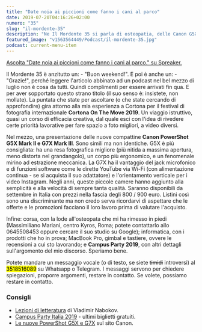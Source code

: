 ```yaml
---
title: "Date noia ai piccioni come fanno i cani al parco"
date: 2019-07-20T04:16:26+02:00
numero: "35"
slug: "il-mordente-35"
description: "Ne Il Mordente 35 si parla di osteopatia, delle Canon G5X e G7X presentate a Cortona On The Move, e del mio speech a Campus Party Italia."
featured_image: "v1563564449/Podcast/il-mordente-35.jpg"
podcast: current-menu-item
---
```


<a class="spreaker-player" href="https://www.spreaker.com/episode/18582749" data-resource="episode_id=18582749" data-width="100%" data-height="200px" data-theme="light" data-playlist="false" data-playlist-continuous="false" data-autoplay="false" data-live-autoplay="false" data-chapters-image="true" data-episode-image-position="right" data-hide-logo="false" data-hide-likes="false" data-hide-comments="false" data-hide-sharing="false" data-hide-download="true">Ascolta "Date noia ai piccioni come fanno i cani al parco." su Spreaker.</a>

Il Mordente 35 è anzitutto un: - "Buon weekend!". E poi è anche un: - "Grazie!", perché leggere l'articolo abbinato ad un podcast nel bel mezzo di luglio non è cosa da tutti. Quindi complimenti per essere arrivati fin qua. E per aver sopportato questo strano titolo (il suo senso è: insistete, non mollate). La puntata che state per ascoltare (o che state cercando di approfondire) gira attorno alla mia esperienza a Cortona per il festival di fotografia internazionale <strong>Cortona On The Move 2019</strong>. Un viaggio istruttivo, quasi un corso di efficacia creativa, dal quale esci con l'idea di rivedere certe priorità lavorative per fare spazio a foto migliori, a video diversi.

Nel mezzo, una presentazione delle nuove compattine <strong>Canon PowerShot G5X Mark II e G7X Mark III</strong>. Sono simili ma non identiche. G5X è più consigliata: ha una resa fotografica migliore (più nitida a massima apertura, meno distorta nel grandangolo), un corpo più ergonomico, e un fenomenale mirino ad estrazione meccanica. La G7X ha il vantaggio del jack microfonico e di funzioni software come le dirette YouTube via Wi-Fi (con alimentazione continua - se si acquista il suo adattatore) e l'orientamento verticale per i video Instagram. Negli anni, queste piccole camere hanno aggiunto alla semplicità e alla velocità di sempre tanta qualità. Saranno disponibili da settembre in Italia con prezzi nella fascia degli 800 / 900 euro. Listini così sono una discriminante ma non credo serva ricordarvi di aspettare che le offerte e le promozioni facciano il loro lavoro prima di valutare l'acquisto.

Infine: corsa, con la lode all'osteopata che mi ha rimesso in piedi (Massimiliano Mariani, centro Kyros, Roma; potete contattarlo allo 0645508453 oppure cercare il suo studio su Google); informatica, con i prodotti che ho in prova; MacBook Pro, gimbal e tastiere, ovvere le recensioni a cui sto lavorando; e <strong>Campus Party 2019</strong>, con altri dettagli sull'argomento del mio discorso. Speriamo bene.

Potete mandare un messaggio vocale (o di testo, se siete ~~timidi~~ introversi) al <mark>3518516089</mark> su Whatsapp o Telegram. I messaggi servono per chiedere spiegazioni, proporre argomenti, restare in contatto. Se volete, possiamo restare in contatto.

### Consigli
<ul>
<li><a href="https://amzn.to/2WSxTnQ" target="_blank" rel="noopener" rel="nofollow" title="Vedi il libro Lezioni di letteratura">Lezioni di letteratura</a> di Vladimir Nabokov.</li>
<li><a href="https://italia.campus-party.org/cpit3-community-partner/" target="_blank" rel="noopener" rel="nofollow" title="Registrati al Campus Party 2019">Campus Party Italia 2019</a> - ultimi biglietti gratuiti.</li>
<li><a href="https://www.canon.it/press-centre/press-releases/2019/07/powershot-g5-g7-x-mark-ii-iii/" target="_blank" rel="noopener" rel="nofollow" title="Canon G5X Mark II e G7X Mark III ufficiali">Le nuove PowerShot G5X e G7X</a> sul sito Canon.</li>
</ul>